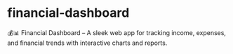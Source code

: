 # financial-dashboard
💰📊 Financial Dashboard – A sleek web app for tracking income, expenses, and financial trends with interactive charts and reports.
